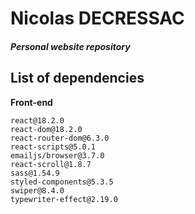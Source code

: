 # Nicolas DECRESSAC
##### _Personal website repository_


## List of dependencies

**Front-end**
```
react@18.2.0
react-dom@18.2.0
react-router-dom@6.3.0
react-scripts@5.0.1
emailjs/browser@3.7.0
react-scroll@1.8.7
sass@1.54.9
styled-components@5.3.5
swiper@8.4.0
typewriter-effect@2.19.0
```